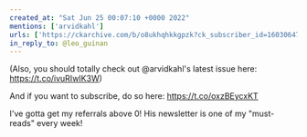 ```yaml
---
created_at: "Sat Jun 25 00:07:10 +0000 2022"
mentions: ['arvidkahl']
urls: ['https://ckarchive.com/b/o8ukhqhkkgpzk?ck_subscriber_id=1603064760&utm_source=convertkit&utm_medium=email&utm_campaign=Bootstrapped+Founder+%23142%3A+Consulting+in+Public%20-%208441257', 'https://join.thebootstrappedfounder.com/7650f6ce']
in_reply_to: @leo_guinan
---
```


(Also, you should totally check out @arvidkahl's latest issue here: https://t.co/ivuRIwIK3W)

And if you want to subscribe, do so here: https://t.co/oxzBEycxKT

I've gotta get my referrals above 0! His newsletter is one of my "must-reads" every week!